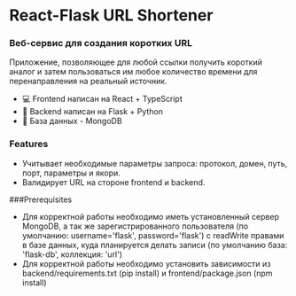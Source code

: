 # React-Flask URL Shortener
### Веб-сервис для создания коротких URL

Приложение, позволяющее для любой ссылки получить короткий аналог и затем пользоваться им любое количество времени для перенаправления на реальный источник.

- 💻 Frontend написан на React + TypeScript
- 🔨 Backend написан на Flask + Python
- 💾 База данных - MongoDB
### Features

- Учитывает необходимые параметры запроса: протокол, домен, путь, порт, параметры и якори.
- Валидирует URL на стороне frontend и backend.

###Prerequisites
- Для корректной работы необходимо иметь установленный сервер MongoDB, а так же зарегистрированного пользователя (по умолчанию: username='flask', password='flask') с readWrite правами в базе данных, куда планируется делать записи (по умолчанию база: 'flask-db', коллекция: 'url')
- Для корректной работы необходимо установить зависимости из backend/requirements.txt (pip install) и frontend/package.json (npm install)
